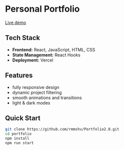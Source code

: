 # Personal Portfolio  

[Live demo](https://rimmaesheva.vercel.app)

## Tech Stack  
- **Frontend:** React, JavaScript, HTML, CSS  
- **State Management:** React Hooks
- **Deployment:** Vercel  

## Features  
- fully responsive design  
- dynamic project filtering  
- smooth animations and transitions  
- light & dark modes

## Quick Start  
```sh
git clone https://github.com/rmmshv/Portfolio2.0.git
cd portfolio
npm install
npm run start